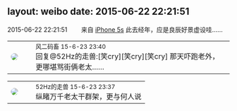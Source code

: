 layout: weibo
date: 2015-06-22 22:21:51
---
<meta name="referrer" content="no-referrer" />

2015-06-22 22:21:51  &nbsp;&nbsp;&nbsp;&nbsp;&nbsp;&nbsp; 来自 <a href="sinaweibo://customweibosource" rel="nofollow">iPhone 5s</a>
此去经年，应是良辰好景虚设哇…… ​​​

<table style="width: 100%;">
  <tr>
    <td style="width: 40px;"><img style="border-radius:50%" src="https://tva3.sinaimg.cn/crop.0.0.639.639.50/6d2a6003jw8f3idy69w2gj20hs0hrt9g.jpg?KID=imgbed,tva&Expires=1624464466&ssig=FYSsYL5ocE"></td>
    <td colspan="2"><small>风二码畜 15-6-23 23:40</small><br/>回复@52Hz的走兽:[笑cry][笑cry][笑cry] 那天吓跑老外，更哪堪骂街俩老太……</td>
  </tr>
</table>

<table style="width: 100%;">
  <tr>
    <td style="width: 40px;"><img style="border-radius:50%" src="https://tva4.sinaimg.cn/crop.0.0.180.180.50/8beaf773jw1e8qgp5bmzyj2050050aa8.jpg?KID=imgbed,tva&Expires=1624464466&ssig=jy9DtcDTgI"></td>
    <td colspan="2"><small>52Hz的走兽 15-6-23 23:37</small><br/>纵睹万千老太干群架，更与何人说</td>
  </tr>
</table>
